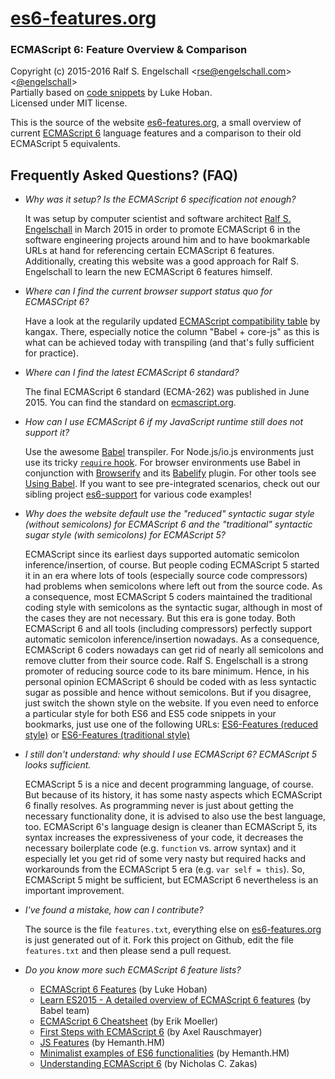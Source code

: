 
# [es6-features.org](http://es6-features.org/)

### ECMAScript 6: Feature Overview &amp; Comparison

Copyright (c) 2015-2016 Ralf S. Engelschall &lt;[rse@engelschall.com](mailto:rse@engelschall.com)&gt; &lt;[@engelschall](http://twitter.com/engelschall)&gt;<br/>
Partially based on [code snippets](http://git.io/es6features) by Luke Hoban.<br/>
Licensed under MIT license.

This is the source of the website [es6-features.org](http://es6-features.org/),
a small overview of current
[ECMAScript 6](http://www.ecma-international.org/publications/standards/Ecma-262.htm)
language features and a comparison to their old
ECMAScript 5 equivalents.

## Frequently Asked Questions? (FAQ)

- *Why was it setup? Is the ECMAScript 6 specification not enough?*

  It was setup by computer scientist and software
  architect [Ralf S. Engelschall](mailto:rse@engelschall.com) in March 2015 in order to
  promote ECMAScript 6 in the software engineering projects around him
  and to have bookmarkable URLs at hand for referencing certain
  ECMAScript 6 features. Additionally, creating this website was a
  good approach for Ralf S. Engelschall to learn the new ECMAScript 6
  features himself.

- *Where can I find the current browser support status quo for ECMASCript 6?*

  Have a look at the regularily updated
  [ECMAScript compatibility table](http://kangax.github.io/compat-table/es6/) by kangax.
  There, especially notice the column "Babel + core-js" as this is what can be achieved
  today with transpiling (and that's fully sufficient for practice).

- *Where can I find the latest ECMAScript 6 standard?*

  The final ECMAScript 6 standard (ECMA-262) was published in June 2015. You can find the
  standard on [ecmascript.org](http://www.ecma-international.org/publications/standards/Ecma-262.htm).

- *How can I use ECMAScript 6 if my JavaScript runtime still does not support it?*

  Use the awesome [Babel](http://babeljs.io/) transpiler. For Node.js/io.js environments
  just use its tricky [`require` hook](http://babeljs.io/docs/usage/require/). For browser environments use Babel in conjunction
  with [Browserify](http://browserify.org/) and its [Babelify](https://github.com/babel/babelify) plugin. For
  other tools see [Using Babel](http://babeljs.io/docs/using-babel/).
  If you want to see pre-integrated scenarios, check out our sibling project
  [es6-support](https://github.com/rse/es6-support) for various code examples!

- *Why does the website default use the "reduced" syntactic sugar style (without semicolons)
  for ECMAScript 6 and the "traditional" syntactic sugar style (with semicolons) for ECMAScript 5?*

  ECMAScript since its earliest days supported automatic semicolon
  inference/insertion, of course. But people coding ECMAScript 5 started it
  in an era where lots of tools (especially source code compressors)
  had problems when semicolons where left out from the source code. As
  a consequence, most ECMAScript 5 coders maintained the traditional
  coding style with semicolons as the syntactic sugar, although in most
  of the cases they are not necessary. But this era is gone today.
  Both ECMAScript 6 and all tools (including compressors) perfectly
  support automatic semicolon inference/insertion nowadays. As a consequence,
  ECMAScript 6 coders nowadays can get rid of nearly all
  semicolons and remove clutter from their source code. Ralf S. Engelschall is a strong promoter of reducing
  source code to its bare minimum. Hence, in his personal opinion
  ECMAScript 6 should be coded with as less syntactic sugar as possible
  and hence without semicolons. But if you disagree, just switch the
  shown style on the website. If you even need to enforce a particular
  style for both ES6 and ES5 code snippets in your bookmarks, just use
  one of the following URLs:
  [ES6-Features (reduced style)](http://es6-features.org/#reduced) or
  [ES6-Features (traditional style)](http://es6-features.org/#traditional)

- *I still don't understand: why should I use ECMAScript 6? ECMAScript 5 looks sufficient.*

  ECMAScript 5 is a nice and decent programming language, of course. But
  because of its history, it has some nasty aspects which ECMAScript 6
  finally resolves. As programming never is just about getting the necessary
  functionality done, it is advised to also use the best language,
  too. ECMAScript 6's language design is cleaner than ECMAScript 5,
  its syntax increases the expressiveness of your code, it decreases the
  necessary boilerplate code (e.g. `function` vs. arrow syntax) and it
  especially let you get rid of some very nasty but required hacks and
  workarounds from the ECMAScript 5 era (e.g. `var self = this`).
  So, ECMAScript 5 might be sufficient, but ECMAScript 6 nevertheless
  is an important improvement.

- *I've found a mistake, how can I contribute?*

  The source is the file `features.txt`, everything else on [es6-features.org](http://es6-features.org) is
  just generated out of it. Fork this project on Github, edit the file
  `features.txt` and then please send a pull request.

- *Do you know more such ECMAScript 6 feature lists?*

    - [ECMAScript 6 Features](https://github.com/lukehoban/es6features#readme) (by Luke Hoban)
    - [Learn ES2015 - A detailed overview of ECMAScript 6 features](https://babeljs.io/docs/learn-es2015/) (by Babel team)
    - [ECMAScript 6 Cheatsheet](http://help.wtf/es6) (by Erik Moeller)
    - [First Steps with ECMAScript 6](http://exploringjs.com/es6/ch_first-steps.html) (by Axel Rauschmayer)
    - [JS Features](http://jsfeatures.in/) (by Hemanth.HM)
    - [Minimalist examples of ES6 functionalities](https://github.com/hemanth/paws-on-es6) (by Hemanth.HM)
    - [Understanding ECMAScript 6](https://leanpub.com/understandinges6/read/) (by Nicholas C. Zakas)

